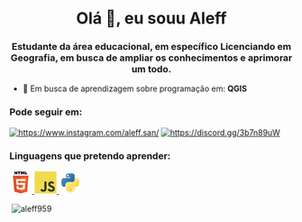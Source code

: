 <h1 align="center">Olá 👋, eu souu Aleff</h1>
<h3 align="center">Estudante da área educacional, em específico Licenciando em Geografia, em busca de ampliar os conhecimentos e aprimorar um todo.</h3>

- 🌱 Em busca de aprendizagem sobre programação em: **QGIS**

<h3 align="left">Pode seguir em:</h3>
<p align="left">
<a href="https://instagram.com/https://www.instagram.com/aleff.san/" target="blank"><img align="center" src="https://raw.githubusercontent.com/rahuldkjain/github-profile-readme-generator/master/src/images/icons/Social/instagram.svg" alt="https://www.instagram.com/aleff.san/" height="30" width="40" /></a>
<a href="https://discord.gg/https://discord.gg/3b7n89uW" target="blank"><img align="center" src="https://raw.githubusercontent.com/rahuldkjain/github-profile-readme-generator/master/src/images/icons/Social/discord.svg" alt="https://discord.gg/3b7n89uW" height="30" width="40" /></a>
</p>

<h3 align="left">Linguagens que pretendo aprender:</h3>
<p align="left"> <a href="https://www.w3.org/html/" target="_blank" rel="noreferrer"> <img src="https://raw.githubusercontent.com/devicons/devicon/master/icons/html5/html5-original-wordmark.svg" alt="html5" width="40" height="40"/> </a> <a href="https://developer.mozilla.org/en-US/docs/Web/JavaScript" target="_blank" rel="noreferrer"> <img src="https://raw.githubusercontent.com/devicons/devicon/master/icons/javascript/javascript-original.svg" alt="javascript" width="40" height="40"/> </a> <a href="https://www.python.org" target="_blank" rel="noreferrer"> <img src="https://raw.githubusercontent.com/devicons/devicon/master/icons/python/python-original.svg" alt="python" width="40" height="40"/> </a> </p>

<p>&nbsp;<img align="center" src="https://github-readme-stats.vercel.app/api?username=aleff959&show_icons=true&locale=en" alt="aleff959" /></p>
